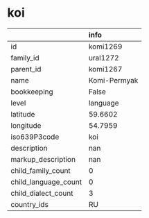 # koi
|                      | info         |
|:---------------------|:-------------|
| id                   | komi1269     |
| family_id            | ural1272     |
| parent_id            | komi1267     |
| name                 | Komi-Permyak |
| bookkeeping          | False        |
| level                | language     |
| latitude             | 59.6602      |
| longitude            | 54.7959      |
| iso639P3code         | koi          |
| description          | nan          |
| markup_description   | nan          |
| child_family_count   | 0            |
| child_language_count | 0            |
| child_dialect_count  | 3            |
| country_ids          | RU           |